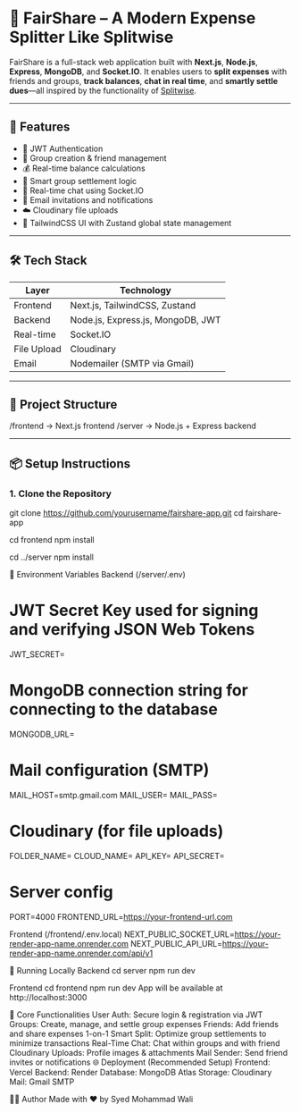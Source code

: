  # 💸 FairShare – A Modern Expense Splitter Like Splitwise

FairShare is a full-stack web application built with **Next.js**, **Node.js**, **Express**, **MongoDB**, and **Socket.IO**. It enables users to **split expenses** with friends and groups, **track balances**, **chat in real time**, and **smartly settle dues**—all inspired by the functionality of [Splitwise](https://www.splitwise.com/).

---

## 🚀 Features

- 🔐 JWT Authentication
- 🧾 Group creation & friend management
- 💰 Real-time balance calculations
- 🧠 Smart group settlement logic
- 💬 Real-time chat using Socket.IO
- 📧 Email invitations and notifications
- ☁️ Cloudinary file uploads
- 🎨 TailwindCSS UI with Zustand global state management

---

## 🛠️ Tech Stack

| Layer       | Technology                         |
|-------------|-------------------------------------|
| Frontend    | Next.js, TailwindCSS, Zustand       |
| Backend     | Node.js, Express.js, MongoDB, JWT   |
| Real-time   | Socket.IO                           |
| File Upload | Cloudinary                          |
| Email       | Nodemailer (SMTP via Gmail)         |

---

## 📁 Project Structure

/frontend → Next.js frontend
/server → Node.js + Express backend


---

## 📦 Setup Instructions

### 1. Clone the Repository

git clone https://github.com/yourusername/fairshare-app.git
cd fairshare-app

cd frontend
npm install

cd ../server
npm install

🔑 Environment Variables
Backend (/server/.env)
# JWT Secret Key used for signing and verifying JSON Web Tokens
JWT_SECRET=

# MongoDB connection string for connecting to the database
MONGODB_URL=

# Mail configuration (SMTP)
MAIL_HOST=smtp.gmail.com
MAIL_USER=
MAIL_PASS=

# Cloudinary (for file uploads)
FOLDER_NAME=
CLOUD_NAME=
API_KEY=
API_SECRET=

# Server config
PORT=4000
FRONTEND_URL=https://your-frontend-url.com


Frontend (/frontend/.env.local)
NEXT_PUBLIC_SOCKET_URL=https://your-render-app-name.onrender.com
NEXT_PUBLIC_API_URL=https://your-render-app-name.onrender.com/api/v1

🧪 Running Locally
Backend
cd server
npm run dev

Frontend
cd frontend
npm run dev
App will be available at http://localhost:3000


🧠 Core Functionalities
User Auth: Secure login & registration via JWT
Groups: Create, manage, and settle group expenses
Friends: Add friends and share expenses 1-on-1
Smart Split: Optimize group settlements to minimize transactions
Real-Time Chat: Chat within groups and with friend
Cloudinary Uploads: Profile images & attachments
Mail Sender: Send friend invites or notifications
🌐 Deployment (Recommended Setup)
Frontend: Vercel
Backend: Render
Database: MongoDB Atlas
Storage: Cloudinary
Mail: Gmail SMTP

👨‍💻 Author
Made with ❤️ by Syed Mohammad Wali